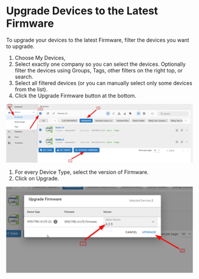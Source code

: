 # Upgrade Devices to the Latest Firmware

To upgrade your devices to the latest Firmware, filter the devices you want to upgrade.

1. Choose My Devices,
2. Select exactly one company so you can select the devices. Optionally filter the devices using Groups, Tags, other filters on the right top, or search.
3. Select all filtered devices (or you can manually select only some devices from the list).
4. Click the Upgrade Firmware button at the bottom.

![alt text](./01_upgrade_fw.png)

1. For every Device Type, select the version of Firmware.
2. Click on Upgrade.

![alt text](./02_upgrade_fw.png)